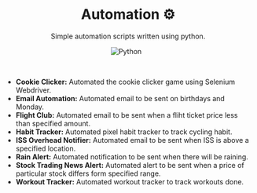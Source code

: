 <div align="center">
  
  # Automation ⚙
  Simple automation scripts written using python.
  
  ![Python](https://img.shields.io/badge/Python-3670A0?style=flat&logo=python&logoColor=ffdd54)
  &nbsp;
</div>

</br>

<ul>
  <li> <b>Cookie Clicker:</b> Automated the cookie clicker game using Selenium Webdriver.</li>
  <li> <b>Email Automation:</b> Automated email to be sent on birthdays and Monday.</li>
  <li> <b>Flight Club:</b> Automated email to be sent when a fliht ticket price less than specified amount.</li>
  <li> <b>Habit Tracker:</b> Automated pixel habit tracker to track cycling habit.</li>
  <li> <b>ISS Overhead Notifier:</b> Automated email to be sent when ISS is above a specified location.</li>
  <li> <b>Rain Alert:</b> Automated notification to be sent when there will be raining.</li>
  <li> <b>Stock Trading News Alert:</b> Automated alert to be sent when a price of particular stock differs form specified range.</li>
  <li> <b>Workout Tracker:</b> Automated workout tracker to track workouts done.</li>
</ul>
